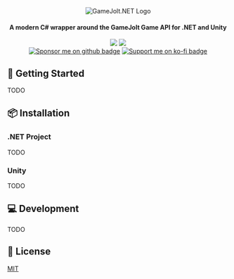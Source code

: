 <div align="center">
<img src="https://github.com/Hertzole/gamejolt.net/assets/5569364/c2574e9a-2ab8-4e35-8c00-994f6cf07fd7" alt="GameJolt.NET Logo">
<h4>A modern C# wrapper around the GameJolt Game API for .NET and Unity</h4>
<img src="https://img.shields.io/github/actions/workflow/status/hertzole/gamejolt.net/test.yml?style=for-the-badge&logo=.net&label=.NET%20Tests">
<img src="https://img.shields.io/github/actions/workflow/status/hertzole/gamejolt.net/unity.yml?style=for-the-badge&logo=unity&label=Unity%20Tests">
<br>
<a href="https://github.com/sponsors/Hertzole"><img src="https://img.shields.io/badge/Sponsor_me-GitHub-%23EA4AAA?style=for-the-badge&logo=githubsponsors" alt="Sponsor me on github badge"></a>
<a href="https://ko-fi.com/Hertzole"><img src="https://img.shields.io/badge/Support_me-Ko--fi-%23FF5E5B?style=for-the-badge&logo=ko-fi" alt="Support me on ko-fi badge"></a>
</div>

## 🔨 Getting Started

TODO

## 📦 Installation

### .NET Project

TODO

### Unity

TODO

## 💻 Development

TODO

## 📃 License

[MIT](https://github.com/Hertzole/gamejolt.net/blob/master/LICENSE)
